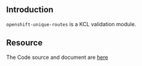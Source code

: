 ## Introduction

`openshift-unique-routes` is a KCL validation module.

## Resource

The Code source and document are [here](https://github.com/kcl-lang/modules/tree/main/nginx-ingress/openshift-unique-routes)
